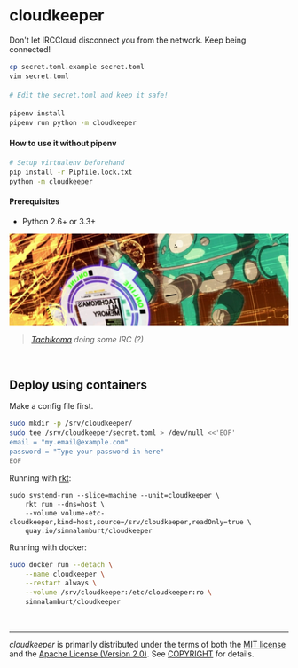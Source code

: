 cloudkeeper
===============
Don't let IRCCloud disconnect you from the network. Keep being connected!

```bash
cp secret.toml.example secret.toml
vim secret.toml

# Edit the secret.toml and keep it safe!

pipenv install
pipenv run python -m cloudkeeper
```

#### How to use it without pipenv
```bash
# Setup virtualenv beforehand
pip install -r Pipfile.lock.txt
python -m cloudkeeper
```

#### Prerequisites
- Python 2.6+ or 3.3+

![Tachikoma doing some IRC]

> *[Tachikoma] doing some IRC (?)*

<br>

Deploy using containers
--------
Make a config file first.
```bash
sudo mkdir -p /srv/cloudkeeper/
sudo tee /srv/cloudkeeper/secret.toml > /dev/null <<'EOF'
email = "my.email@example.com"
password = "Type your password in here"
EOF
```

Running with [rkt]:
```
sudo systemd-run --slice=machine --unit=cloudkeeper \
    rkt run --dns=host \
    --volume volume-etc-cloudkeeper,kind=host,source=/srv/cloudkeeper,readOnly=true \
    quay.io/simnalamburt/cloudkeeper
```

Running with docker:
```bash
sudo docker run --detach \
    --name cloudkeeper \
    --restart always \
    --volume /srv/cloudkeeper:/etc/cloudkeeper:ro \
    simnalamburt/cloudkeeper
```

<br>

--------
*cloudkeeper* is primarily distributed under the terms of both the [MIT
license] and the [Apache License (Version 2.0)]. See [COPYRIGHT] for details.

[Tachikoma doing some IRC]: tachikoma.jpg
[Tachikoma]: https://en.wikipedia.org/wiki/Tachikoma
[rkt]: https://coreos.com/rkt
[MIT license]: LICENSE-MIT
[Apache License (Version 2.0)]: LICENSE-APACHE
[COPYRIGHT]: COPYRIGHT
